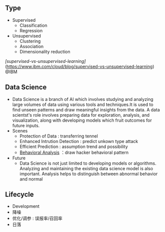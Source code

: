 ## Type
- Supervised
  - Classification
  - Regression
- Unsupervised
  - Clustering
  - Association
  - Dimensionality reduction


_[supervised-vs-unsupervised-learning]_(https://www.ibm.com/cloud/blog/supervised-vs-unsupervised-learning) @IBM


## Data Science
- Data Science is a branch of AI which involves studying and analyzing large volumes of data using various tools and techniques.It is used to find unseen patterns and draw meaningful insights from the data. A data scientst's role involves preparing data for exploration, analysis, and visualization, along with developing models which fruit outcomes for future inputs.
- Scenes
  - Protection of Data : transferring tennel
  - Enhanced Intrution Detection : predict unkown type attack
  - Efficient Prediction : assumption trend and possibility
  - [Behavioral Analysis](https://www.knowledgehut.com/blog/data-science/behavioral-data-science) ：draw hacker behavioral pattern
- Future
  - Data Science is not just limited to developing models or algorithms. Analyzing and maintaining the existing data science model is also important. Analysis helps to distinguish between abnormal behavior and normal


## Lifecycle
- Development
- 降噪 
- 优化/调参 : 误报率/召回率
- 日落
